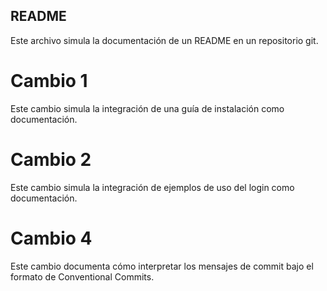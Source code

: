 ## README
Este archivo simula la documentación de un README en un repositorio git.

# Cambio 1
Este cambio simula la integración de una guía de instalación como documentación.

# Cambio 2 
Este cambio simula la integración de ejemplos de uso del login como documentación.

# Cambio 4
Este cambio documenta cómo interpretar los mensajes de commit bajo el formato de Conventional Commits.